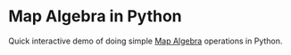 # Map Algebra in Python

Quick interactive demo of doing simple [Map Algebra](https://en.wikipedia.org/wiki/Map_algebra) operations in Python.
